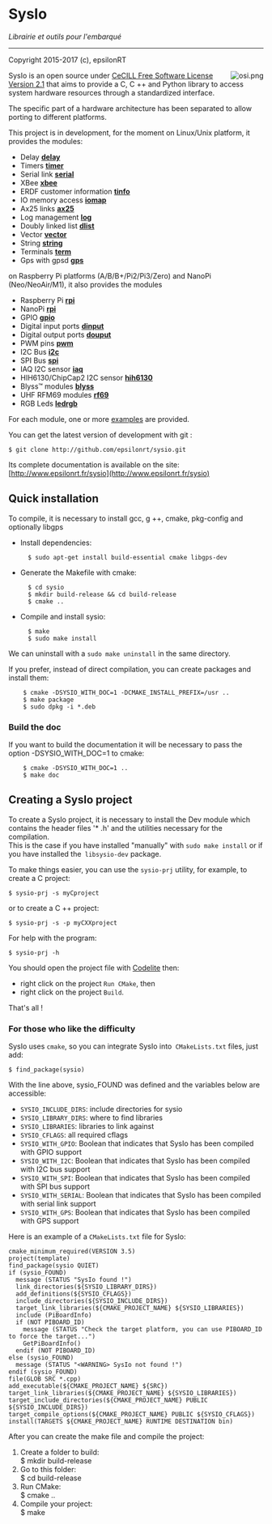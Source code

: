 # SysIo
*Librairie et outils pour l'embarqué*

---
Copyright 2015-2017 (c), epsilonRT

<a href="http://www.cecill.info/licences/Licence_CeCILL_V2.1-en.html">
  <img src="https://raw.githubusercontent.com/epsilonrt/gxPL/master/doc/images/osi.png" alt="osi.png" align="right" valign="top">
</a>

SysIo is an open source under [CeCILL Free Software License Version 2.1](http://www.cecill.info/licences/Licence_CeCILL_V2.1-en.html) 
that aims to provide a C, C ++ and Python library to access system hardware 
resources through a standardized interface.

The specific part of a hardware architecture has been separated to allow 
porting to different platforms.

This project is in development, for the moment on Linux/Unix platform, it provides the modules:
* Delay [**delay**](http://www.epsilonrt.fr/sysio/group__sysio__delay.html)
* Timers [**timer**](http://www.epsilonrt.fr/sysio/group__sysio__timer.html)
* Serial link [**serial**](http://www.epsilonrt.fr/sysio/group__sysio__serial.html)
* XBee [**xbee**](http://www.epsilonrt.fr/sysio/group__sysio__xbee.html)
* ERDF customer information [**tinfo**](http://www.epsilonrt.fr/sysio/group__sysio__tinfo.html)
* IO memory access [**iomap**](http://www.epsilonrt.fr/sysio/group__sysio__iomap.html)
* Ax25 links [**ax25**](http://www.epsilonrt.fr/sysio/group__radio__ax25.html)
* Log management [**log**](http://www.epsilonrt.fr/sysio/group__sysio__log.html)
* Doubly linked list [**dlist**](http://www.epsilonrt.fr/sysio/group__sysio__dlist.html)
* Vector [**vector**](http://www.epsilonrt.fr/sysio/group__sysio__vector.html)
* String [**string**](http://www.epsilonrt.fr/sysio/group__sysio__string.html)
* Terminals [**term**](http://www.epsilonrt.fr/sysio/group__sysio__term.html)
* Gps with gpsd [**gps**](http://www.epsilonrt.fr/sysio/group__sysio__gps.html)

on Raspberry Pi platforms (A/B/B+/Pi2/Pi3/Zero) and NanoPi (Neo/NeoAir/M1), 
it also provides the modules

* Raspberry Pi [**rpi**](http://www.epsilonrt.fr/sysio/group__sysio__rpi.html)
* NanoPi [**rpi**](http://www.epsilonrt.fr/sysio/group__sysio__nanopi.html)
* GPIO [**gpio**](http://www.epsilonrt.fr/sysio/group__sysio__gpio.html)
* Digital input ports [**dinput**](http://www.epsilonrt.fr/sysio/group__sysio__dinput.html)
* Digital output ports [**douput**](http://www.epsilonrt.fr/sysio/group__sysio__doutput.html)
* PWM pins [**pwm**](http://www.epsilonrt.fr/sysio/group__sysio__pwm.html)
* I2C Bus [**i2c**](http://www.epsilonrt.fr/sysio/group__sysio__i2c.html)
* SPI Bus [**spi**](http://www.epsilonrt.fr/sysio/group__sysio__spi.html)
* IAQ I2C sensor [**iaq**](http://www.epsilonrt.fr/sysio/group__sysio__iaq.html)
* HIH6130/ChipCap2 I2C sensor [**hih6130**](http://www.epsilonrt.fr/sysio/group__sysio__hih6130.html)
* Blyss™ modules [**blyss**](http://www.epsilonrt.fr/sysio/group__sysio__blyss.html)
* UHF RFM69 modules [**rf69**](http://www.epsilonrt.fr/sysio/group__sysio__rf69.html)
* RGB Leds [**ledrgb**](http://www.epsilonrt.fr/sysio/group__sysio__ledrgb.html)

For each module, one or more [examples](http://www.epsilonrt.fr/sysio/examples.html) are provided.

You can get the latest version of development with git :

    $ git clone http://github.com/epsilonrt/sysio.git

Its complete documentation is available on the site: 
[http://www.epsilonrt.fr/sysio](http://www.epsilonrt.fr/sysio)

## Quick installation

To compile, it is necessary to install gcc, g ++, cmake, pkg-config and
optionally libgps

* Install dependencies:

        $ sudo apt-get install build-essential cmake libgps-dev

* Generate the Makefile with cmake:

        $ cd sysio
        $ mkdir build-release && cd build-release
        $ cmake .. 

* Compile and install sysio:

        $ make
        $ sudo make install

We can uninstall with a `sudo make uninstall` in the same directory.

If you prefer, instead of direct compilation, you can create packages and install them:

        $ cmake -DSYSIO_WITH_DOC=1 -DCMAKE_INSTALL_PREFIX=/usr ..
        $ make package
        $ sudo dpkg -i *.deb

### Build the doc

If you want to build the documentation it will be necessary to pass the option 
-DSYSIO_WITH_DOC=1 to cmake:

        $ cmake -DSYSIO_WITH_DOC=1 ..
        $ make doc

## Creating a SysIo project

To create a SysIo project, it is necessary to install the Dev module which 
contains the header files '* .h' and the utilities necessary for the compilation.  
This is the case if you have installed "manually" with `sudo make install` or 
if you have installed the` libsysio-dev` package.

To make things easier, you can use the `sysio-prj` utility, for example, to create a C project:

    $ sysio-prj -s myCproject

or to create a C ++ project:

    $ sysio-prj -s -p myCXXproject

For help with the program:

    $ sysio-prj -h

You should open the project file with [Codelite](https://codelite.org/) then:

* right click on the project `Run CMake`, then
* right click on the project `Build`.

That's all !

### For those who like the difficulty

SysIo uses `cmake`, so you can integrate SysIo into` CMakeLists.txt` files, just add:

    $ find_package(sysio)

With the line above, sysio_FOUND was defined and the variables below are accessible:

* `SYSIO_INCLUDE_DIRS`: include directories for sysio  
* `SYSIO_LIBRARY_DIRS`: where to find libraries  
* `SYSIO_LIBRARIES`: libraries to link against  
* `SYSIO_CFLAGS`: all required cflags  
* `SYSIO_WITH_GPIO`: Boolean that indicates that SysIo has been compiled with GPIO support  
* `SYSIO_WITH_I2C`: Boolean that indicates that SysIo has been compiled with I2C bus support  
* `SYSIO_WITH_SPI`: Boolean that indicates that SysIo has been compiled with SPI bus support  
* `SYSIO_WITH_SERIAL`: Boolean that indicates that SysIo has been compiled with serial link support  
* `SYSIO_WITH_GPS`: Boolean that indicates that SysIo has been compiled with GPS support  

Here is an example of a `CMakeLists.txt` file for SysIo:  

    cmake_minimum_required(VERSION 3.5)
    project(template)
    find_package(sysio QUIET)
    if (sysio_FOUND)
      message (STATUS "SysIo found !")
      link_directories(${SYSIO_LIBRARY_DIRS})
      add_definitions(${SYSIO_CFLAGS})
      include_directories(${SYSIO_INCLUDE_DIRS})
      target_link_libraries(${CMAKE_PROJECT_NAME} ${SYSIO_LIBRARIES})
      include (PiBoardInfo)
      if (NOT PIBOARD_ID)
        message (STATUS "Check the target platform, you can use PIBOARD_ID to force the target...")
        GetPiBoardInfo()
      endif (NOT PIBOARD_ID)
    else (sysio_FOUND)
      message (STATUS "<WARNING> SysIo not found !")
    endif (sysio_FOUND)
    file(GLOB SRC *.cpp)
    add_executable(${CMAKE_PROJECT_NAME} ${SRC})
    target_link_libraries(${CMAKE_PROJECT_NAME} ${SYSIO_LIBRARIES})
    target_include_directories(${CMAKE_PROJECT_NAME} PUBLIC ${SYSIO_INCLUDE_DIRS})
    target_compile_options(${CMAKE_PROJECT_NAME} PUBLIC ${SYSIO_CFLAGS})
    install(TARGETS ${CMAKE_PROJECT_NAME} RUNTIME DESTINATION bin)

After you can create the make file and compile the project:

1. Create a folder to build:  
        $ mkdir build-release  
2. Go to this folder:  
        $ cd build-release  
3. Run CMake:  
        $ cmake ..
4. Compile your project:  
        $ make
